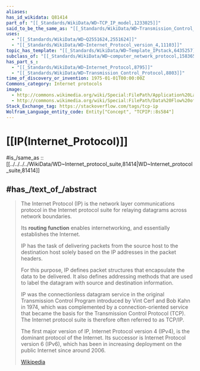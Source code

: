 ```yaml
---
aliases:
has_id_wikidata: Q81414
part_of: "[[_Standards/WikiData/WD~TCP_IP_model,1233025]]"
said_to_be_the_same_as: "[[_Standards/WikiData/WD~Transmission_Control_Protocol_Internet_Protocol,2449472]]"
uses:
  - "[[_Standards/WikiData/WD~Q2551624,2551624]]"
  - "[[_Standards/WikiData/WD~Internet_Protocol_version_4,11103]]"
topic_has_template: "[[_Standards/WikiData/WD~Template_IPstack,6435257]]"
subclass_of: "[[_Standards/WikiData/WD~computer_network_protocol,15836568]]"
has_part_s_:
  - "[[_Standards/WikiData/WD~Internet_Protocol,8795]]"
  - "[[_Standards/WikiData/WD~Transmission_Control_Protocol,8803]]"
time_of_discovery_or_invention: 1975-01-01T00:00:00Z
Commons_category: Internet protocols
image:
  - http://commons.wikimedia.org/wiki/Special:FilePath/Application%20Layer.png
  - http://commons.wikimedia.org/wiki/Special:FilePath/Data%20Flow%20of%20the%20Internet%20Protocol%20Suite-ar.png
Stack_Exchange_tag: https://stackoverflow.com/tags/tcp-ip
Wolfram_Language_entity_code: Entity["Concept", "TCPIP::8s584"]
---
```


# [[IP(Internet_Protocol)]] 

#is_/same_as :: [[../../../../WikiData/WD~Internet_protocol_suite,81414|WD~Internet_protocol_suite,81414]] 

## #has_/text_of_/abstract 

> The Internet Protocol (IP) is the network layer communications protocol 
> in the Internet protocol suite for relaying datagrams across network boundaries. 
> 
> Its **routing function** enables internetworking, and essentially establishes the Internet.
>
> IP has the task of delivering packets from the source host to the destination host 
> solely based on the IP addresses in the packet headers. 
> 
> For this purpose, IP defines packet structures that encapsulate the data to be delivered. 
> It also defines addressing methods that are 
> used to label the datagram with source and destination information.
>
> IP was the connectionless datagram service in the original Transmission Control Program 
> introduced by Vint Cerf and Bob Kahn in 1974, 
> which was complemented by a connection-oriented service 
> that became the basis for the Transmission Control Protocol (TCP). 
> The Internet protocol suite is therefore often referred to as TCP/IP.
>
> The first major version of IP, Internet Protocol version 4 (IPv4), 
> is the dominant protocol of the Internet. 
> Its successor is Internet Protocol version 6 (IPv6), 
> which has been in increasing deployment on the public Internet since around 2006.
>
> [Wikipedia](https://en.wikipedia.org/wiki/Internet%20Protocol) 


